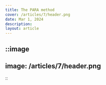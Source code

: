 ```yaml
---
title: The PARA method
cover: /articles/7/header.png
date: Mar 1, 2024
description: 
layout: article
---
```


::image
---
image: /articles/7/header.png
---
::
